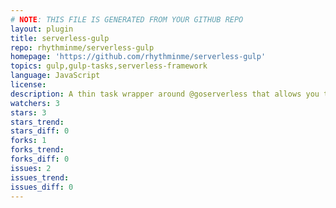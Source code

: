 ```yaml
---
# NOTE: THIS FILE IS GENERATED FROM YOUR GITHUB REPO
layout: plugin
title: serverless-gulp
repo: rhythminme/serverless-gulp
homepage: 'https://github.com/rhythminme/serverless-gulp'
topics: gulp,gulp-tasks,serverless-framework
language: JavaScript
license: 
description: A thin task wrapper around @goserverless that allows you to automate build, test and deploy tasks using gulp
watchers: 3
stars: 3
stars_trend: 
stars_diff: 0
forks: 1
forks_trend: 
forks_diff: 0
issues: 2
issues_trend: 
issues_diff: 0
---
```

